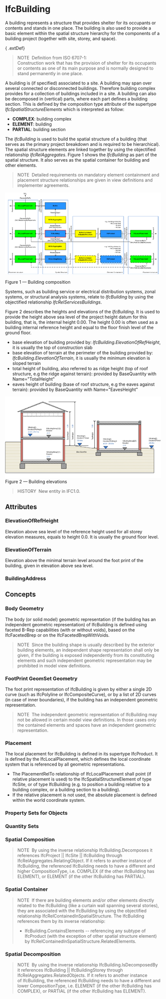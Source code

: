 # IfcBuilding

A building represents a structure that provides shelter for its occupants or contents and stands in one place. The building is also used to provide a basic element within the spatial structure hierarchy for the components of a building project (together with site, storey, and space).

{ .extDef}
> NOTE&nbsp; Definition from ISO 6707-1:  
> Construction work that has the provision of shelter for its occupants or contents as one of its main purpose and is normally designed to stand permanently in one place.

A building is (if specified) associated to a site. A building may span over several connected or disconnected buildings. Therefore building complex provides for a collection of buildings included in a site. A building can also be decomposed in (vertical) parts, where each part defines a building section. This is defined by the composition type attribute of the supertype _IfcSpatialStructureElements_ which is interpreted as follow:

* **COMPLEX**: building complex
* **ELEMENT**: building
* **PARTIAL**: building section

The _IfcBuilding_ is used to build the spatial structure of a building (that serves as the primary project breakdown and is required to be hierarchical). The spatial structure elements are linked together by using the objectified relationship _IfcRelAggregates_. Figure 1 shows the _IfcBuilding_ as part of the spatial structure. It also serves as the spatial container for building and other elements.

> NOTE&nbsp; Detailed requirements on mandatory element containment and placement structure relationships are given in view definitions and implementer agreements.

!["A building storey as part of a spatial structure"](../../../../figures/ifcbuilding-spatialstructure.png)


Figure 1 &mdash; Building composition

Systems, such as building service or electrical distribution systems, zonal systems, or structural analysis systems, relate to _IfcBuilding_ by using the objectified relationship _IfcRelServicesBuildings_.

Figure 2 describes the heights and elevations of the _IfcBuilding_. It is used to provide the height above sea level of the project height datum for this building, that is, the internal height 0.00. The height 0.00 is often used as a building internal reference height and equal to the floor finish level of the ground floor.

* base elevation of building provided by: _IfcBuilding.ElevationOfRefHeight_, it is usually the top of construction slab 
* base elevation of terrain at the perimeter of the building provided by: _IfcBuilding.ElevationOfTerrain_, it is usually the minimum elevation is sloped terrain 
* total height of building, also referred to as ridge height (top of roof structure, e.g the ridge against terrain): provided by BaseQuantity with Name="TotalHeight" 
* eaves height of building (base of roof structure, e.g the eaves against terrain): provided by BaseQuantity with Name="EavesHeight" 

![building heights](../../../../figures/ifcbuilding_heights.png)
Figure 2 &mdash; Building elevations

> HISTORY&nbsp; New entity in IFC1.0.

## Attributes

### ElevationOfRefHeight
Elevation above sea level of the reference height used for all storey elevation measures, equals to height 0.0. It is usually the ground floor level.

### ElevationOfTerrain
Elevation above the minimal terrain level around the foot print of the building, given in elevation above sea level.

### BuildingAddress


## Concepts

### Body Geometry


The body (or solid model) geometric representation (if the
 building has an independent geometric representation) of
 IfcBuilding is defined using faceted B-Rep
 capabilities (with or without voids), based on the
 IfcFacetedBrep or on the
 IfcFacetedBrepWithVoids.




> NOTE  Since the building shape is usually described by the
>  exterior building elements, an independent shape representation 
> shall only be given, if the building is exposed 
> independently from its constituting elements and such independent geometric representation may be prohibited in model view definitions.


### FootPrint GeomSet Geometry


 The foot print representation of IfcBuilding is given
 by either a single 2D curve (such as IfcPolyline or
 IfcCompositeCurve), or by a list of 2D curves (in case
 of inner boundaries), if the building has an independent
 geometric representation.




> NOTE  The independent geometric representation of IfcBuilding may not be allowed in certain model view definitions. In those cases only the contained elements and spaces have an independent geometric representation.


### Placement


 The local placement for IfcBuilding is defined in its
 supertype IfcProduct. It is defined by the
 IfcLocalPlacement, which defines the local coordinate
 system that is referenced by all geometric representations.
 


* The PlacementRelTo relationship of
 IfcLocalPlacement shall point (if relative placement
 is used) to the IfcSpatialStructureElement of type 
 IfcSite, or of type IfcBuilding (e.g. to
 position a building relative to a building complex, or a
 building section to a building).
* If the relative placement is not used, the absolute
 placement is defined within the world coordinate system.



### Property Sets for Objects


### Quantity Sets


### Spatial Composition


> NOTE  By using the inverse relationship IfcBuilding.Decomposes it references IfcProject || IfcSite || IfcBuilding through IfcRelAggregates.RelatingObject. If it refers to another instance of IfcBuilding, the referenced IfcBuilding needs to have a different and higher CompositionType, i.e. COMPLEX (if the other IfcBuilding has ELEMENT), or 
> ELEMENT (if the other IfcBuilding has PARTIAL).



### Spatial Container


> NOTE  If there are building elements and/or other elements directly related to the IfcBuilding (like a curtain wall spanning several stories), they are associated with the IfcBuilding by using the objectified relationship IfcRelContainedInSpatialStructure. The IfcBuilding references them by its inverse relationship: 
> * IfcBuilding.ContainsElements -- referencing any subtype of IfcProduct (with the 
>  exception of other spatial structure element) by IfcRelContainedInSpatialStructure.RelatedElements.
> 
> 
> 


### Spatial Decomposition


> NOTE  By using the inverse relationship IfcBuilding.IsDecomposedBy it references
> IfcBuilding || IfcBuildingStorey through IfcRelAggregates.RelatedObjects. 
> If it refers to another instance of IfcBuilding, the referenced IfcBuilding needs 
> to have a different and lower CompositionType, i.e. ELEMENT (if the other IfcBuilding 
> has COMPLEX), or PARTIAL (if the other IfcBuilding has ELEMENT).


